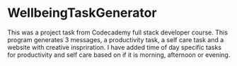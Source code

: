 # WellbeingTaskGenerator
This was a project task from Codecademy full stack developer course. 
This program generates 3 messages, a productivity task, a self care task and a website with creative inspriration. 
I have added time of day specific tasks for productivity and self care based on if it is morning, afternoon or evening. 
